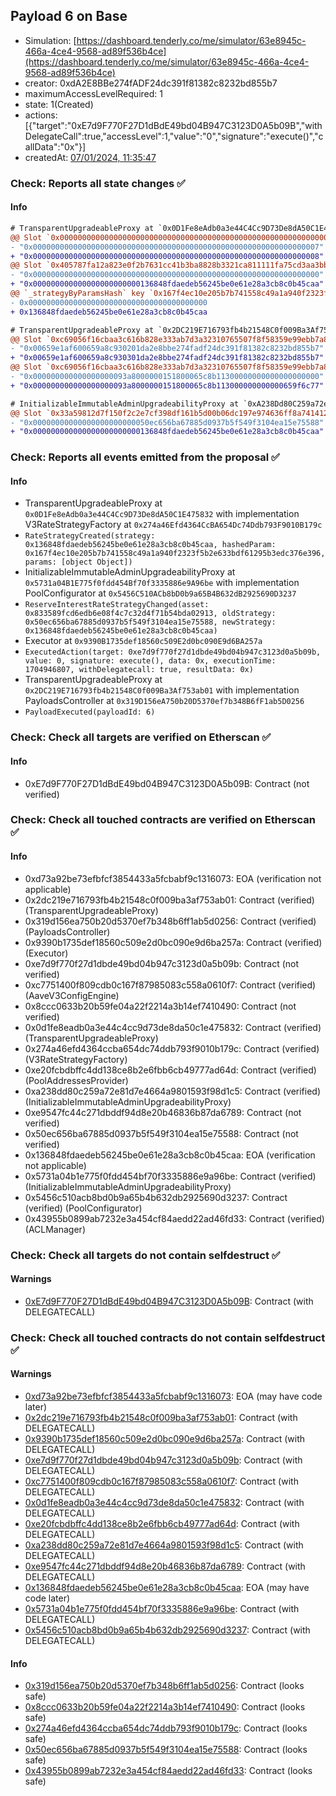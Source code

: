## Payload 6 on Base

- Simulation: [https://dashboard.tenderly.co/me/simulator/63e8945c-466a-4ce4-9568-ad89f536b4ce](https://dashboard.tenderly.co/me/simulator/63e8945c-466a-4ce4-9568-ad89f536b4ce)
- creator: 0xdA2E8BBe274fADF24dc391f81382c8232bd855b7
- maximumAccessLevelRequired: 1
- state: 1(Created)
- actions: [{"target":"0xE7d9F770F27D1dBdE49bd04B947C3123D0A5b09B","withDelegateCall":true,"accessLevel":1,"value":"0","signature":"execute()","callData":"0x"}]
- createdAt: [07/01/2024, 11:35:47](https://basescan.org/tx/0x69d2400064a0d470b56fdc361ae4d109ff511503eee58a772433b38247a0542c)

### Check: Reports all state changes :white_check_mark:

#### Info


```diff
# TransparentUpgradeableProxy at `0x0D1Fe8eAdb0a3e44C4Cc9D73De8dA50C1E475832` with implementation V3RateStrategyFactory at `0x274a46Efd4364CcBA654Dc74Ddb793F9010B179c`
@@ Slot `0x0000000000000000000000000000000000000000000000000000000000000002` @@
- "0x0000000000000000000000000000000000000000000000000000000000000007"
+ "0x0000000000000000000000000000000000000000000000000000000000000008"
@@ Slot `0x405787fa12a823e0f2b7631cc41b3ba8828b3321ca811111fa75cd3aa3bb5ad5` @@
- "0x0000000000000000000000000000000000000000000000000000000000000000"
+ "0x000000000000000000000000136848fdaedeb56245be0e61e28a3cb8c0b45caa"
@@ `_strategyByParamsHash` key `0x167f4ec10e205b7b741558c49a1a940f2323f5b2e633bdf61295b3edc376e396` @@
- 0x0000000000000000000000000000000000000000
+ 0x136848fdaedeb56245be0e61e28a3cb8c0b45caa

```

```diff
# TransparentUpgradeableProxy at `0x2DC219E716793fb4b21548C0f009Ba3Af753ab01` with implementation PayloadsController at `0x319D156eA750b20D5370ef7b348B6fF1ab5D0256`
@@ Slot `0xc69056f16cbaa3c616b828e333ab7d3a32310765507f8f58359e99ebb7a885f3` @@
- "0x00659e1af600659a8c930201da2e8bbe274fadf24dc391f81382c8232bd855b7"
+ "0x00659e1af600659a8c930301da2e8bbe274fadf24dc391f81382c8232bd855b7"
@@ Slot `0xc69056f16cbaa3c616b828e333ab7d3a32310765507f8f58359e99ebb7a885f4` @@
- "0x000000000000000000093a8000000151800065c8b11300000000000000000000"
+ "0x000000000000000000093a8000000151800065c8b113000000000000659f6c77"
```

```diff
# InitializableImmutableAdminUpgradeabilityProxy at `0xA238Dd80C259a72e81d7e4664a9801593F98d1c5` with implementation unknown contract name at `0xE9547fc44C271dBddf94D8E20b46836B87DA6789`
@@ Slot `0x33a59812d7f150f2c2e7cf398df161b5d00b06dc197e974636ff8a741412b65f` @@
- "0x00000000000000000000000050ec656ba67885d0937b5f549f3104ea15e75588"
+ "0x000000000000000000000000136848fdaedeb56245be0e61e28a3cb8c0b45caa"
```


### Check: Reports all events emitted from the proposal :white_check_mark:

#### Info

- TransparentUpgradeableProxy at `0x0D1Fe8eAdb0a3e44C4Cc9D73De8dA50C1E475832` with implementation V3RateStrategyFactory at `0x274a46Efd4364CcBA654Dc74Ddb793F9010B179c`
- `RateStrategyCreated(strategy: 0x136848fdaedeb56245be0e61e28a3cb8c0b45caa, hashedParam: 0x167f4ec10e205b7b741558c49a1a940f2323f5b2e633bdf61295b3edc376e396, params: [object Object])`
- InitializableImmutableAdminUpgradeabilityProxy at `0x5731a04B1E775f0fdd454Bf70f3335886e9A96be` with implementation PoolConfigurator at `0x5456C510ACb8bD0b9a65B4B632dB2925690D3237`
- `ReserveInterestRateStrategyChanged(asset: 0x833589fcd6edb6e08f4c7c32d4f71b54bda02913, oldStrategy: 0x50ec656ba67885d0937b5f549f3104ea15e75588, newStrategy: 0x136848fdaedeb56245be0e61e28a3cb8c0b45caa)`
- Executor at `0x9390B1735def18560c509E2d0bc090E9d6BA257a`
- `ExecutedAction(target: 0xe7d9f770f27d1dbde49bd04b947c3123d0a5b09b, value: 0, signature: execute(), data: 0x, executionTime: 1704946807, withDelegatecall: true, resultData: 0x)`
- TransparentUpgradeableProxy at `0x2DC219E716793fb4b21548C0f009Ba3Af753ab01` with implementation PayloadsController at `0x319D156eA750b20D5370ef7b348B6fF1ab5D0256`
- `PayloadExecuted(payloadId: 6)`

### Check: Check all targets are verified on Etherscan :white_check_mark:

#### Info

- 0xE7d9F770F27D1dBdE49bd04B947C3123D0A5b09B: Contract (not verified)

### Check: Check all touched contracts are verified on Etherscan :white_check_mark:

#### Info

- 0xd73a92be73efbfcf3854433a5fcbabf9c1316073: EOA (verification not applicable)
- 0x2dc219e716793fb4b21548c0f009ba3af753ab01: Contract (verified) (TransparentUpgradeableProxy)
- 0x319d156ea750b20d5370ef7b348b6ff1ab5d0256: Contract (verified) (PayloadsController)
- 0x9390b1735def18560c509e2d0bc090e9d6ba257a: Contract (verified) (Executor)
- 0xe7d9f770f27d1dbde49bd04b947c3123d0a5b09b: Contract (not verified)
- 0xc7751400f809cdb0c167f87985083c558a0610f7: Contract (verified) (AaveV3ConfigEngine)
- 0x8ccc0633b20b59fe04a22f2214a3b14ef7410490: Contract (not verified)
- 0x0d1fe8eadb0a3e44c4cc9d73de8da50c1e475832: Contract (verified) (TransparentUpgradeableProxy)
- 0x274a46efd4364ccba654dc74ddb793f9010b179c: Contract (verified) (V3RateStrategyFactory)
- 0xe20fcbdbffc4dd138ce8b2e6fbb6cb49777ad64d: Contract (verified) (PoolAddressesProvider)
- 0xa238dd80c259a72e81d7e4664a9801593f98d1c5: Contract (verified) (InitializableImmutableAdminUpgradeabilityProxy)
- 0xe9547fc44c271dbddf94d8e20b46836b87da6789: Contract (not verified)
- 0x50ec656ba67885d0937b5f549f3104ea15e75588: Contract (not verified)
- 0x136848fdaedeb56245be0e61e28a3cb8c0b45caa: EOA (verification not applicable)
- 0x5731a04b1e775f0fdd454bf70f3335886e9a96be: Contract (verified) (InitializableImmutableAdminUpgradeabilityProxy)
- 0x5456c510acb8bd0b9a65b4b632db2925690d3237: Contract (verified) (PoolConfigurator)
- 0x43955b0899ab7232e3a454cf84aedd22ad46fd33: Contract (verified) (ACLManager)

### Check: Check all targets do not contain selfdestruct :white_check_mark:

#### Warnings

- [0xE7d9F770F27D1dBdE49bd04B947C3123D0A5b09B](https://basescan.org/address/0xE7d9F770F27D1dBdE49bd04B947C3123D0A5b09B): Contract (with DELEGATECALL)

### Check: Check all touched contracts do not contain selfdestruct :white_check_mark:

#### Warnings

- [0xd73a92be73efbfcf3854433a5fcbabf9c1316073](https://basescan.org/address/0xd73a92be73efbfcf3854433a5fcbabf9c1316073): EOA (may have code later)
- [0x2dc219e716793fb4b21548c0f009ba3af753ab01](https://basescan.org/address/0x2dc219e716793fb4b21548c0f009ba3af753ab01): Contract (with DELEGATECALL)
- [0x9390b1735def18560c509e2d0bc090e9d6ba257a](https://basescan.org/address/0x9390b1735def18560c509e2d0bc090e9d6ba257a): Contract (with DELEGATECALL)
- [0xe7d9f770f27d1dbde49bd04b947c3123d0a5b09b](https://basescan.org/address/0xe7d9f770f27d1dbde49bd04b947c3123d0a5b09b): Contract (with DELEGATECALL)
- [0xc7751400f809cdb0c167f87985083c558a0610f7](https://basescan.org/address/0xc7751400f809cdb0c167f87985083c558a0610f7): Contract (with DELEGATECALL)
- [0x0d1fe8eadb0a3e44c4cc9d73de8da50c1e475832](https://basescan.org/address/0x0d1fe8eadb0a3e44c4cc9d73de8da50c1e475832): Contract (with DELEGATECALL)
- [0xe20fcbdbffc4dd138ce8b2e6fbb6cb49777ad64d](https://basescan.org/address/0xe20fcbdbffc4dd138ce8b2e6fbb6cb49777ad64d): Contract (with DELEGATECALL)
- [0xa238dd80c259a72e81d7e4664a9801593f98d1c5](https://basescan.org/address/0xa238dd80c259a72e81d7e4664a9801593f98d1c5): Contract (with DELEGATECALL)
- [0xe9547fc44c271dbddf94d8e20b46836b87da6789](https://basescan.org/address/0xe9547fc44c271dbddf94d8e20b46836b87da6789): Contract (with DELEGATECALL)
- [0x136848fdaedeb56245be0e61e28a3cb8c0b45caa](https://basescan.org/address/0x136848fdaedeb56245be0e61e28a3cb8c0b45caa): EOA (may have code later)
- [0x5731a04b1e775f0fdd454bf70f3335886e9a96be](https://basescan.org/address/0x5731a04b1e775f0fdd454bf70f3335886e9a96be): Contract (with DELEGATECALL)
- [0x5456c510acb8bd0b9a65b4b632db2925690d3237](https://basescan.org/address/0x5456c510acb8bd0b9a65b4b632db2925690d3237): Contract (with DELEGATECALL)

#### Info

- [0x319d156ea750b20d5370ef7b348b6ff1ab5d0256](https://basescan.org/address/0x319d156ea750b20d5370ef7b348b6ff1ab5d0256): Contract (looks safe)
- [0x8ccc0633b20b59fe04a22f2214a3b14ef7410490](https://basescan.org/address/0x8ccc0633b20b59fe04a22f2214a3b14ef7410490): Contract (looks safe)
- [0x274a46efd4364ccba654dc74ddb793f9010b179c](https://basescan.org/address/0x274a46efd4364ccba654dc74ddb793f9010b179c): Contract (looks safe)
- [0x50ec656ba67885d0937b5f549f3104ea15e75588](https://basescan.org/address/0x50ec656ba67885d0937b5f549f3104ea15e75588): Contract (looks safe)
- [0x43955b0899ab7232e3a454cf84aedd22ad46fd33](https://basescan.org/address/0x43955b0899ab7232e3a454cf84aedd22ad46fd33): Contract (looks safe)

